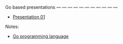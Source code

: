 Go based presentations
 — — — — — — — — — — —  
 
* [Presentation 01](https://talks.godoc.org/github.com/roca/GoPresentations/go-presentaion-01/sample.slide)

Notes: 
* [Go programming language](https://www.techtarget.com/searchitoperations/definition/Go-programming-language)